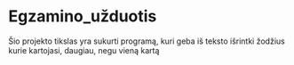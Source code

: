 # Egzamino_užduotis
Šio projekto tikslas yra sukurti programą, kuri geba iš teksto išrintki žodžius kurie kartojasi, daugiau, negu vieną kartą
